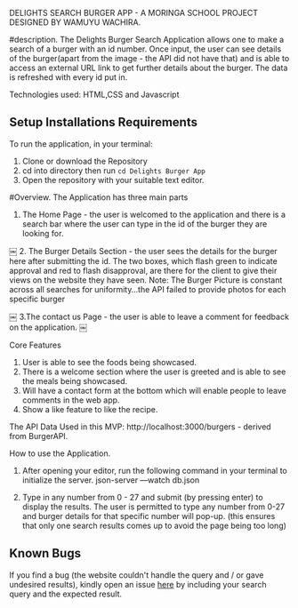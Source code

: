 DELIGHTS SEARCH BURGER APP - A MORINGA SCHOOL PROJECT DESIGNED BY WAMUYU WACHIRA.

#description.
The Delights Burger Search Application allows one to make a search of a burger with an id number. Once input, the user can see details of the burger(apart from the image - the API did not have that) and is able to access an external URL link to get further details about the burger. The data is refreshed with every id put in.

Technologies used:
HTML,CSS and Javascript


## Setup Installations Requirements
   To run the application, in your terminal:

   1. Clone or download the Repository
   2. cd into directory then run `cd Delights Burger App`
  3. Open the repository with your suitable text editor.


#Overview.
The Application has three main parts

1. The Home Page - the user is welcomed to the application and there is a search bar where the user can type in the id of the burger they are looking for.

￼
2. The Burger Details Section - the user sees the details for the burger here after submitting the id. The two boxes, which flash green to indicate approval and red to flash disapproval, are there for the client to give their views on the website they have seen.
Note: The Burger Picture is constant across all searches for uniformity…the API failed to provide photos for each specific burger

￼
3.The contact us Page - the user is able to leave a comment for feedback on the application.
￼

Core Features
1. User is able to see the foods being showcased.
2. There is a welcome section where the user is greeted and is able to see the meals being showcased.
3. Will have a contact form at the bottom which will enable people to leave comments in the web app.
4. Show a like feature to like the recipe.

The API Data Used in this MVP:
http://localhost:3000/burgers - derived from BurgerAPI.

How to use the Application.
1. After opening your editor, run the following command in your terminal to initialize the server.
json-server —watch db.json

2. Type in any number from 0 - 27 and submit (by pressing enter) to display the results.
The user is permitted to type any number from 0-27 and burger details  for that specific number will pop-up. (this ensures that only one search results comes up to avoid the page being too long)

## Known Bugs
If you find a bug (the website couldn't handle the query and / or gave undesired results), kindly open an issue [here](https://github.com/purplexiion/) by including your search query and the expected result.
